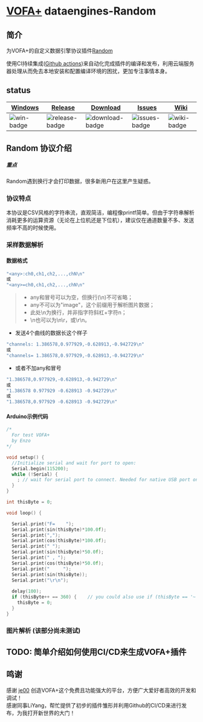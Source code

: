 # [VOFA+](https://github.com/je00/Vodka/tree/master) dataengines-Random

## 简介

为VOFA+的自定义数据引擎协议插件[Random](https://github.com/1198632013/dataengines)



使用CI持续集成([Github actions](https://github.com/actions))来自动化完成插件的编译和发布，利用云端服务器处理从而免去本地安装和配置编译环境的困扰，更加专注事情本身。

## status


| [Windows][win-link] | [Release][release-link] | [Download][download-link] | [Issues][issues-link] | [Wiki][wiki-links] |
| ------------------- | ----------------------- | ------------------------- | --------------------- | ------------------ |
| ![win-badge]        | ![release-badge]        | ![download-badge]         | ![issues-badge]       | ![wiki-badge]      |
            
[win-link]: https://github.com/1198632013/dataengines/actions?query=workflow%3AWindows "Windows Qt5.14.2Action"
[win-badge]: https://github.com/1198632013/dataengines/workflows/Windows%20Qt5.14.2/badge.svg  "Windows"
[release-link]: https://github.com/1198632013/dataengines/releases "Release status"
[release-badge]: https://img.shields.io/github/release/1198632013/dataengines.svg?style=flat-square "Release status"
[download-link]: https://github.com/1198632013/dataengines/releases/latest "Download status"
[download-badge]: https://img.shields.io/github/downloads/1198632013/dataengines/total.svg?style=flat-square "Download status"
[license-link]: https://github.com/1198632013/dataengines/blob/main/LICENSE "LICENSE"
[license-badge]: https://img.shields.io/badge/license-MIT-blue.svg "MIT"
[issues-link]: https://github.com/1198632013/dataengines/issues "Issues"
[issues-badge]: https://img.shields.io/badge/github-issues-red.svg?maxAge=60 "Issues"
[wiki-links]: https://github.com/1198632013/dataengines/wiki "wiki"
[wiki-badge]: https://img.shields.io/badge/github-wiki-181717.svg?maxAge=60 "wiki"


## Random 协议介绍

##### 重点

Random遇到换行才会打印数据，很多新用户在这里产生疑惑。

### 协议特点

本协议是CSV风格的字符串流，直观简洁，编程像printf简单。但由于字符串解析消耗更多的运算资源（无论在上位机还是下位机），建议仅在通道数量不多、发送频率不高的时候使用。

### 采样数据解析

#### 数据格式



```C
"<any>:ch0,ch1,ch2,...,chN\n"
或
"<any>=ch0,ch1,ch2,...,chN\n"
```



> - any和冒号可以为空，但换行(\n)不可省略；
> - any不可以为"image"，这个前缀用于解析图片数据；
> - 此处\n为换行，并非指字符斜杠+字符n；
> - \n也可以为\n\r，或\r\n。

- 发送4个曲线的数据长这个样子

```C
"channels: 1.386578,0.977929,-0.628913,-0.942729\n"
或
"channels= 1.386578,0.977929,-0.628913,-0.942729\n"
```



- 或者不加any和冒号

```c
"1.386578,0.977929,-0.628913,-0.942729\n"
或
"1.386578 0.977929 -0.628913 -0.942729\n"
或
"1.386578,0.977929 -0.628913 -0.942729\n"
```



#### Arduino示例代码



```c
/*
  For test VOFA+
  by Enzo
*/

void setup() {
  //Initialize serial and wait for port to open:
  Serial.begin(115200);
  while (!Serial) {
    ; // wait for serial port to connect. Needed for native USB port only
  }
}

int thisByte = 0;

void loop() {

  Serial.print("F=    ");
  Serial.print(sin(thisByte)*100.0f);
  Serial.print(",");
  Serial.print(cos(thisByte)*100.0f);
  Serial.print(" ");
  Serial.print(sin(thisByte)*50.0f);
  Serial.print(" , ");
  Serial.print(cos(thisByte)*50.0f);
  Serial.print("     ");
  Serial.print(sin(thisByte));
  Serial.print("\r\n");
  
  delay(100);
  if (thisByte++ == 360) {    // you could also use if (thisByte == '~') {
    thisByte = 0;
  }
}
```



### 图片解析 (该部分尚未测试)

## TODO: 简单介绍如何使用CI/CD来生成VOFA+插件

## 鸣谢

感谢 [je00](https://github.com/je00) 创造VOFA+这个免费且功能强大的平台，方便广大爱好者高效的开发和调试！
</br>
感谢同事LiYang，帮忙提供了初步的插件雏形并利用Github的CI/CD来进行发布，为我打开新世界的大门！

